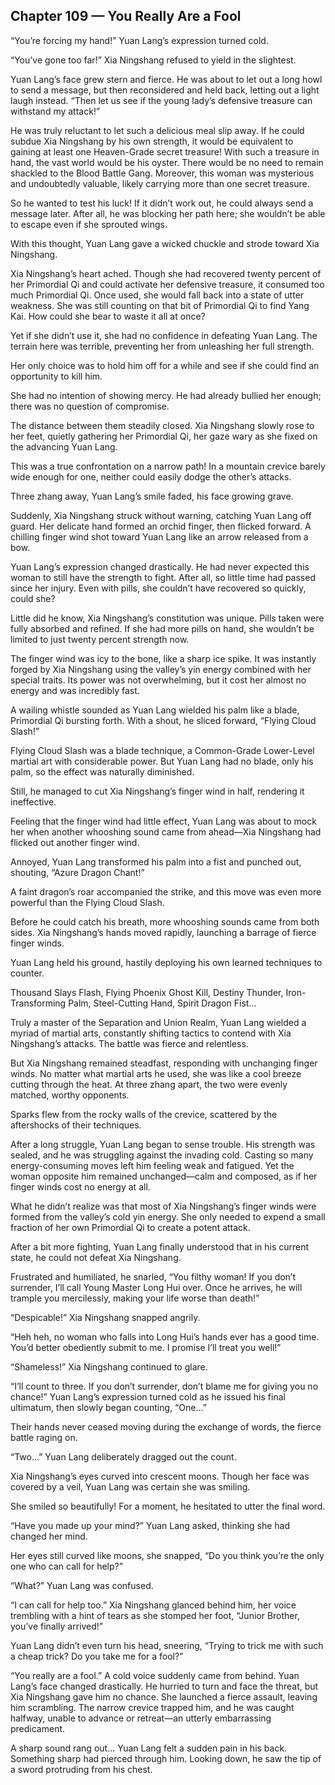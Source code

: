 ## Chapter 109 — You Really Are a Fool

“You’re forcing my hand!” Yuan Lang’s expression turned cold.

“You’ve gone too far!” Xia Ningshang refused to yield in the slightest.

Yuan Lang’s face grew stern and fierce. He was about to let out a long howl to send a message, but then reconsidered and held back, letting out a light laugh instead. “Then let us see if the young lady’s defensive treasure can withstand my attack!”

He was truly reluctant to let such a delicious meal slip away. If he could subdue Xia Ningshang by his own strength, it would be equivalent to gaining at least one Heaven-Grade secret treasure! With such a treasure in hand, the vast world would be his oyster. There would be no need to remain shackled to the Blood Battle Gang. Moreover, this woman was mysterious and undoubtedly valuable, likely carrying more than one secret treasure.

So he wanted to test his luck! If it didn’t work out, he could always send a message later. After all, he was blocking her path here; she wouldn’t be able to escape even if she sprouted wings.

With this thought, Yuan Lang gave a wicked chuckle and strode toward Xia Ningshang.

Xia Ningshang’s heart ached. Though she had recovered twenty percent of her Primordial Qi and could activate her defensive treasure, it consumed too much Primordial Qi. Once used, she would fall back into a state of utter weakness. She was still counting on that bit of Primordial Qi to find Yang Kai. How could she bear to waste it all at once?

Yet if she didn’t use it, she had no confidence in defeating Yuan Lang. The terrain here was terrible, preventing her from unleashing her full strength.

Her only choice was to hold him off for a while and see if she could find an opportunity to kill him.

She had no intention of showing mercy. He had already bullied her enough; there was no question of compromise.

The distance between them steadily closed. Xia Ningshang slowly rose to her feet, quietly gathering her Primordial Qi, her gaze wary as she fixed on the advancing Yuan Lang.

This was a true confrontation on a narrow path! In a mountain crevice barely wide enough for one, neither could easily dodge the other’s attacks.

Three zhang away, Yuan Lang’s smile faded, his face growing grave.

Suddenly, Xia Ningshang struck without warning, catching Yuan Lang off guard. Her delicate hand formed an orchid finger, then flicked forward. A chilling finger wind shot toward Yuan Lang like an arrow released from a bow.

Yuan Lang’s expression changed drastically. He had never expected this woman to still have the strength to fight. After all, so little time had passed since her injury. Even with pills, she couldn’t have recovered so quickly, could she?

Little did he know, Xia Ningshang’s constitution was unique. Pills taken were fully absorbed and refined. If she had more pills on hand, she wouldn’t be limited to just twenty percent strength now.

The finger wind was icy to the bone, like a sharp ice spike. It was instantly forged by Xia Ningshang using the valley’s yin energy combined with her special traits. Its power was not overwhelming, but it cost her almost no energy and was incredibly fast.

A wailing whistle sounded as Yuan Lang wielded his palm like a blade, Primordial Qi bursting forth. With a shout, he sliced forward, “Flying Cloud Slash!”

Flying Cloud Slash was a blade technique, a Common-Grade Lower-Level martial art with considerable power. But Yuan Lang had no blade, only his palm, so the effect was naturally diminished.

Still, he managed to cut Xia Ningshang’s finger wind in half, rendering it ineffective.

Feeling that the finger wind had little effect, Yuan Lang was about to mock her when another whooshing sound came from ahead—Xia Ningshang had flicked out another finger wind.

Annoyed, Yuan Lang transformed his palm into a fist and punched out, shouting, “Azure Dragon Chant!”

A faint dragon’s roar accompanied the strike, and this move was even more powerful than the Flying Cloud Slash.

Before he could catch his breath, more whooshing sounds came from both sides. Xia Ningshang’s hands moved rapidly, launching a barrage of fierce finger winds.

Yuan Lang held his ground, hastily deploying his own learned techniques to counter.

Thousand Slays Flash, Flying Phoenix Ghost Kill, Destiny Thunder, Iron-Transforming Palm, Steel-Cutting Hand, Spirit Dragon Fist...

Truly a master of the Separation and Union Realm, Yuan Lang wielded a myriad of martial arts, constantly shifting tactics to contend with Xia Ningshang’s attacks. The battle was fierce and relentless.

But Xia Ningshang remained steadfast, responding with unchanging finger winds. No matter what martial arts he used, she was like a cool breeze cutting through the heat. At three zhang apart, the two were evenly matched, worthy opponents.

Sparks flew from the rocky walls of the crevice, scattered by the aftershocks of their techniques.

After a long struggle, Yuan Lang began to sense trouble. His strength was sealed, and he was struggling against the invading cold. Casting so many energy-consuming moves left him feeling weak and fatigued. Yet the woman opposite him remained unchanged—calm and composed, as if her finger winds cost no energy at all.

What he didn’t realize was that most of Xia Ningshang’s finger winds were formed from the valley’s cold yin energy. She only needed to expend a small fraction of her own Primordial Qi to create a potent attack.

After a bit more fighting, Yuan Lang finally understood that in his current state, he could not defeat Xia Ningshang.

Frustrated and humiliated, he snarled, “You filthy woman! If you don’t surrender, I’ll call Young Master Long Hui over. Once he arrives, he will trample you mercilessly, making your life worse than death!”

“Despicable!” Xia Ningshang snapped angrily.

“Heh heh, no woman who falls into Long Hui’s hands ever has a good time. You’d better obediently submit to me. I promise I’ll treat you well!”

“Shameless!” Xia Ningshang continued to glare.

“I’ll count to three. If you don’t surrender, don’t blame me for giving you no chance!” Yuan Lang’s expression turned cold as he issued his final ultimatum, then slowly began counting, “One...”

Their hands never ceased moving during the exchange of words, the fierce battle raging on.

“Two...” Yuan Lang deliberately dragged out the count.

Xia Ningshang’s eyes curved into crescent moons. Though her face was covered by a veil, Yuan Lang was certain she was smiling.

She smiled so beautifully! For a moment, he hesitated to utter the final word.

“Have you made up your mind?” Yuan Lang asked, thinking she had changed her mind.

Her eyes still curved like moons, she snapped, “Do you think you’re the only one who can call for help?”

“What?” Yuan Lang was confused.

“I can call for help too.” Xia Ningshang glanced behind him, her voice trembling with a hint of tears as she stomped her foot, “Junior Brother, you’ve finally arrived!”

Yuan Lang didn’t even turn his head, sneering, “Trying to trick me with such a cheap trick? Do you take me for a fool?”

“You really are a fool.” A cold voice suddenly came from behind. Yuan Lang’s face changed drastically. He hurried to turn and face the threat, but Xia Ningshang gave him no chance. She launched a fierce assault, leaving him scrambling. The narrow crevice trapped him, and he was caught halfway, unable to advance or retreat—an utterly embarrassing predicament.

A sharp sound rang out... Yuan Lang felt a sudden pain in his back. Something sharp had pierced through him. Looking down, he saw the tip of a sword protruding from his chest.